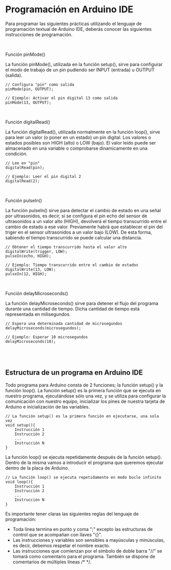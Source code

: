 # Programación en Arduino IDE

Para programar las siguientes prácticas utilizando el lenguaje de programación textual de Arduino IDE, deberás conocer las siguientes instrucciones de programación.


<br>


Función pinMode()

La función pinMode(), utilizada en la función setup(), sirve para configurar el modo de trabajo de un pin pudiendo ser INPUT (entrada) u OUTPUT (salida).

```
// Configura "pin" como salida
pinMode(pin, OUTPUT);

// Ejemplo: Activar el pin digital 13 como salida
pinMode(13, OUTPUT);
```


<br>


Función digitalRead()

La función digitalRead(), utilizada normalmente en la función loop(), sirve para leer un valor (o poner en un estado) un pin digital. Los valores o estados posibles son HIGH (alto) o LOW (bajo). El valor leído puede ser almacenado en una variable o comprobarse dinamicamente en una condición.

```
// Lee en "pin"
digitalRead(pin);

// Ejemplo: Leer el pin digital 2
digitalRead(2);
```


<br>


Función pulseIn()

La función pulseIn() sirve para detectar el cambio de estado en una señal por ultrasonidos, es decir, si se configura el pin echo del sensor de ultrasonidos a un valor alto (HIGH), devolverá el tiempo transcurrido entre el cambio de estado a ese valor. Previamente habrá que establecer el pin del triger en el sensor ultrasonidos a un valor bajo (LOW). De esta forma, sabiendo el tiempo transcurrido se puede calcular una distancia.

```
// Obtener el tiempo transcurrido hasta el valor alto
digitalWrite(trigger, LOW);
pulseIn(echo, HIGH);

// Ejemplo: Tiempo transcurrido entre el cambio de estados
digitalWrite(13, LOW);
pulseIn(12, HIGH);
```


<br>


Función delayMicroseconds()

La función delayMicroseconds() sirve para detener el flujo del programa durante una cantidad de tiempo. Dicha cantidad de tiempo está representada en milisegundos.

```
// Espera una determinada cantidad de microsegundos
delayMicroseconds(microsegundos);

// Ejemplo: Esperar 10 microsegundos
delayMicroseconds(10);
```


<br><br>


## Estructura de un programa en Arduino IDE

Todo programa para Arduino consta de 2 funciones; la función setup() y la función loop(). La función setup() es la primera función que se ejecuta en nuestro programa, ejecutándose sólo una vez, y se utiliza para configurar la comunicación con nuestro equipo, inicializar los pines de nuestra tarjeta de Arduino e inicialización de las variables.

```
// La función setup() es la primera función en ejecutarse, una sola vez
void setup(){
    Instrucción 1
    Instrucción 2
    ...
    Instrucción N
}
```
 

La función loop() se ejecuta repetidamente después de la función setup(). Dentro de la misma vamos a introducir el programa que queremos ejecutar dentro de la placa de Arduino.

```
// La función loop() se ejecuta repetidamente en modo bucle infinito
void loop(){
    Instrucción 1
    Instrucción 2
    ...
    Instrucción N
}
```

Es importante tener claras las siguientes reglas del lenguaje de programación:

* Toda línea termina en punto y coma ";" excepto las estructuras de control que se acompañan con llaves "{}".
* Las instrucciones y variables son sensibles a mayúsculas y minúsculas, es decir, debemos respetar el nombre exacto.
* Las instrucciones que comienzan por el símbolo de doble barra "//" se tomará como comentario para el programa. También se dispone de comentarios de múltiples líneas /* */.